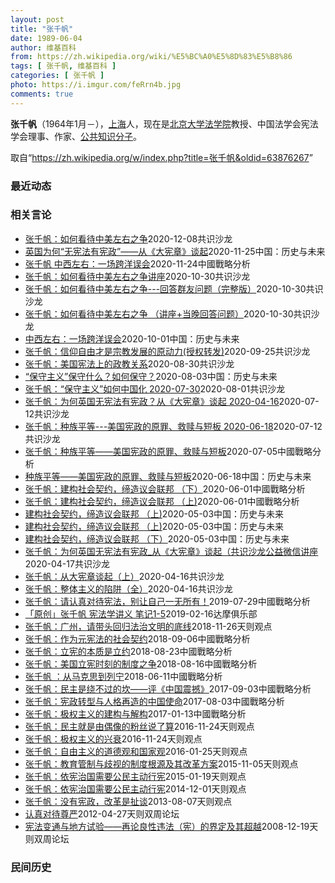 ```yaml
---
layout: post
title: "张千帆"
date: 1989-06-04
author: 维基百科
from: https://zh.wikipedia.org/wiki/%E5%BC%A0%E5%8D%83%E5%B8%86
tags: [ 张千帆, 维基百科 ]
categories: [ 张千帆 ]
photo: https://i.imgur.com/feRrn4b.jpg
comments: true
---
```

<div class="mw-parser-output">
<p><b>张千帆</b>（1964年1月<span class="useeditintro" title="Template:BLP editintro">－</span>），<a href="/wiki/%E4%B8%8A%E6%B5%B7%E5%B8%82" title="上海市">上海</a>人，现在是<a href="/wiki/%E5%8C%97%E4%BA%AC%E5%A4%A7%E5%AD%A6%E6%B3%95%E5%AD%A6%E9%99%A2" title="北京大学法学院">北京大学法学院</a>教授、中国法学会宪法学会理事、作家、<a href="/wiki/%E5%85%AC%E5%85%B1%E7%9F%A5%E8%AF%86%E5%88%86%E5%AD%90" title="公共知识分子">公共知识分子</a>。
</p>
</div><noscript><img src="//zh.wikipedia.org/wiki/Special:CentralAutoLogin/start?type=1x1" alt="" title="" width="1" height="1" style="border: none; position: absolute;"></noscript>
<div class="printfooter">取自“<a dir="ltr" href="https://zh.wikipedia.org/w/index.php?title=张千帆&amp;oldid=63876267">https://zh.wikipedia.org/w/index.php?title=张千帆&amp;oldid=63876267</a>”</div><div id="recent-news"><h3>最近动态</h3><ul></ul></div><div id="open-opinion"><h3>相关言论</h3><ul><li><a href="https://nodebe4.github.io/opinion/2020-12-08/%E5%BC%A0%E5%8D%83%E5%B8%86-%E5%A6%82%E4%BD%95%E7%9C%8B%E5%BE%85%E4%B8%AD%E7%BE%8E%E5%B7%A6%E5%8F%B3%E4%B9%8B%E4%BA%89/" title="共识沙龙">张千帆：如何看待中美左右之争</a><time>2020-12-08</time><a class="tag">共识沙龙</a></li>
<li><a href="https://nodebe4.github.io/opinion/2020-11-25/%E8%8B%B1%E5%9B%BD%E4%B8%BA%E4%BD%95-%E6%97%A0%E5%AE%AA%E6%B3%95%E6%9C%89%E5%AE%AA%E6%94%BF-%E4%BB%8E-%E5%A4%A7%E5%AE%AA%E7%AB%A0-%E8%B0%88%E8%B5%B7/" title="张千帆">英国为何“无宪法有宪政”——从《大宪章》谈起</a><time>2020-11-25</time><a class="tag">中国：历史与未来</a></li>
<li><a href="https://nodebe4.github.io/opinion/2020-11-24/%E5%BC%A0%E5%8D%83%E5%B8%86-%E4%B8%AD%E8%A5%BF%E5%B7%A6%E5%8F%B3-%E4%B8%80%E5%9C%BA%E8%B7%A8%E6%B4%8B%E8%AF%AF%E4%BC%9A/" title="admin">张千帆 中西左右：一场跨洋误会</a><time>2020-11-24</time><a class="tag">中國戰略分析</a></li>
<li><a href="https://nodebe4.github.io/opinion/2020-10-30/%E5%BC%A0%E5%8D%83%E5%B8%86-%E5%A6%82%E4%BD%95%E7%9C%8B%E5%BE%85%E4%B8%AD%E7%BE%8E%E5%B7%A6%E5%8F%B3%E4%B9%8B%E4%BA%89%E8%AE%B2%E5%BA%A7/" title="共识沙龙">张千帆：如何看待中美左右之争讲座</a><time>2020-10-30</time><a class="tag">共识沙龙</a></li>
<li><a href="https://nodebe4.github.io/opinion/2020-10-30/%E5%BC%A0%E5%8D%83%E5%B8%86-%E5%A6%82%E4%BD%95%E7%9C%8B%E5%BE%85%E4%B8%AD%E7%BE%8E%E5%B7%A6%E5%8F%B3%E4%B9%8B%E4%BA%89-%E5%9B%9E%E7%AD%94%E7%BE%A4%E5%8F%8B%E9%97%AE%E9%A2%98-%E5%AE%8C%E6%95%B4%E7%89%88/" title="共识沙龙">张千帆：如何看待中美左右之争---回答群友问题（完整版）</a><time>2020-10-30</time><a class="tag">共识沙龙</a></li>
<li><a href="https://nodebe4.github.io/opinion/2020-10-30/%E5%BC%A0%E5%8D%83%E5%B8%86-%E5%A6%82%E4%BD%95%E7%9C%8B%E5%BE%85%E4%B8%AD%E7%BE%8E%E5%B7%A6%E5%8F%B3%E4%B9%8B%E4%BA%89-%E8%AE%B2%E5%BA%A7+%E5%BD%93%E6%99%9A%E5%9B%9E%E7%AD%94%E9%97%AE%E9%A2%98/" title="共识沙龙">张千帆：如何看待中美左右之争 （讲座+当晚回答问题）</a><time>2020-10-30</time><a class="tag">共识沙龙</a></li>
<li><a href="https://nodebe4.github.io/opinion/2020-10-01/%E4%B8%AD%E8%A5%BF%E5%B7%A6%E5%8F%B3-%E4%B8%80%E5%9C%BA%E8%B7%A8%E6%B4%8B%E8%AF%AF%E4%BC%9A/" title="张千帆">中西左右：一场跨洋误会</a><time>2020-10-01</time><a class="tag">中国：历史与未来</a></li>
<li><a href="https://nodebe4.github.io/opinion/2020-09-25/%E5%BC%A0%E5%8D%83%E5%B8%86-%E4%BF%A1%E4%BB%B0%E8%87%AA%E7%94%B1%E6%89%8D%E6%98%AF%E5%AE%97%E6%95%99%E5%8F%91%E5%B1%95%E7%9A%84%E5%8E%9F%E5%8A%A8%E5%8A%9B(%E6%8E%88%E6%9D%83%E8%BD%AC%E5%8F%91)/" title="共识沙龙">张千帆：信仰自由才是宗教发展的原动力(授权转发)</a><time>2020-09-25</time><a class="tag">共识沙龙</a></li>
<li><a href="https://nodebe4.github.io/opinion/2020-08-30/%E5%BC%A0%E5%8D%83%E5%B8%86-%E7%BE%8E%E5%9B%BD%E5%AE%AA%E6%B3%95%E4%B8%8A%E7%9A%84%E6%94%BF%E6%95%99%E5%85%B3%E7%B3%BB/" title="共识沙龙">张千帆：美国宪法上的政教关系</a><time>2020-08-30</time><a class="tag">共识沙龙</a></li>
<li><a href="https://nodebe4.github.io/opinion/2020-08-03/%E4%BF%9D%E5%AE%88%E4%B8%BB%E4%B9%89-%E4%BF%9D%E5%AE%88%E4%BB%80%E4%B9%88-%E5%A6%82%E4%BD%95%E4%BF%9D%E5%AE%88/" title="张千帆">“保守主义”保守什么？如何保守？</a><time>2020-08-03</time><a class="tag">中国：历史与未来</a></li>
<li><a href="https://nodebe4.github.io/opinion/2020-08-01/%E5%BC%A0%E5%8D%83%E5%B8%86-%E4%BF%9D%E5%AE%88%E4%B8%BB%E4%B9%89-%E5%A6%82%E4%BD%95%E4%B8%AD%E5%9B%BD%E5%8C%96-2020-07-30/" title="共识沙龙">张千帆：“保守主义”如何中国化 2020-07-30</a><time>2020-08-01</time><a class="tag">共识沙龙</a></li>
<li><a href="https://nodebe4.github.io/opinion/2020-07-12/%E5%BC%A0%E5%8D%83%E5%B8%86-%E4%B8%BA%E4%BD%95%E8%8B%B1%E5%9B%BD%E6%97%A0%E5%AE%AA%E6%B3%95%E6%9C%89%E5%AE%AA%E6%94%BF-%E4%BB%8E-%E5%A4%A7%E5%AE%AA%E7%AB%A0-%E8%B0%88%E8%B5%B7-2020-04-16/" title="共识沙龙">张千帆：为何英国无宪法有宪政？从《大宪章》谈起 2020-04-16</a><time>2020-07-12</time><a class="tag">共识沙龙</a></li>
<li><a href="https://nodebe4.github.io/opinion/2020-07-12/%E5%BC%A0%E5%8D%83%E5%B8%86-%E7%A7%8D%E6%97%8F%E5%B9%B3%E7%AD%89-%E7%BE%8E%E5%9B%BD%E5%AE%AA%E6%94%BF%E7%9A%84%E5%8E%9F%E7%BD%AA-%E6%95%91%E8%B5%8E%E4%B8%8E%E7%9F%AD%E6%9D%BF-2020-06-18/" title="共识沙龙">张千帆：种族平等---美国宪政的原罪、救赎与短板 2020-06-18</a><time>2020-07-12</time><a class="tag">共识沙龙</a></li>
<li><a href="https://nodebe4.github.io/opinion/2020-07-05/%E5%BC%A0%E5%8D%83%E5%B8%86-%E7%A7%8D%E6%97%8F%E5%B9%B3%E7%AD%89-%E7%BE%8E%E5%9B%BD%E5%AE%AA%E6%94%BF%E7%9A%84%E5%8E%9F%E7%BD%AA-%E6%95%91%E8%B5%8E%E4%B8%8E%E7%9F%AD%E6%9D%BF/" title="张千帆">张千帆：种族平等——美国宪政的原罪、救赎与短板</a><time>2020-07-05</time><a class="tag">中國戰略分析</a></li>
<li><a href="https://nodebe4.github.io/opinion/2020-06-18/%E7%A7%8D%E6%97%8F%E5%B9%B3%E7%AD%89-%E7%BE%8E%E5%9B%BD%E5%AE%AA%E6%94%BF%E7%9A%84%E5%8E%9F%E7%BD%AA-%E6%95%91%E8%B5%8E%E4%B8%8E%E7%9F%AD%E6%9D%BF/" title="张千帆">种族平等——美国宪政的原罪、救赎与短板</a><time>2020-06-18</time><a class="tag">中国：历史与未来</a></li>
<li><a href="https://nodebe4.github.io/opinion/2020-06-01/%E5%BC%A0%E5%8D%83%E5%B8%86-%E5%BB%BA%E6%9E%84%E7%A4%BE%E4%BC%9A%E5%A5%91%E7%BA%A6-%E7%BC%94%E9%80%A0%E8%AE%AE%E4%BC%9A%E8%81%94%E9%82%A6-%E4%B8%8B/" title="张千帆">张千帆：建构社会契约，缔造议会联邦 （下）</a><time>2020-06-01</time><a class="tag">中國戰略分析</a></li>
<li><a href="https://nodebe4.github.io/opinion/2020-06-01/%E5%BC%A0%E5%8D%83%E5%B8%86-%E5%BB%BA%E6%9E%84%E7%A4%BE%E4%BC%9A%E5%A5%91%E7%BA%A6-%E7%BC%94%E9%80%A0%E8%AE%AE%E4%BC%9A%E8%81%94%E9%82%A6-%E4%B8%8A)/" title="张千帆">张千帆：建构社会契约，缔造议会联邦 （上)</a><time>2020-06-01</time><a class="tag">中國戰略分析</a></li>
<li><a href="https://nodebe4.github.io/opinion/2020-05-03/%E5%BB%BA%E6%9E%84%E7%A4%BE%E4%BC%9A%E5%A5%91%E7%BA%A6-%E7%BC%94%E9%80%A0%E8%AE%AE%E4%BC%9A%E8%81%94%E9%82%A6-%E4%B8%8A)/" title="张千帆">建构社会契约，缔造议会联邦 （上)</a><time>2020-05-03</time><a class="tag">中国：历史与未来</a></li>
<li><a href="https://nodebe4.github.io/opinion/2020-05-03/%E5%BB%BA%E6%9E%84%E7%A4%BE%E4%BC%9A%E5%A5%91%E7%BA%A6-%E7%BC%94%E9%80%A0%E8%AE%AE%E4%BC%9A%E8%81%94%E9%82%A6-%E4%B8%8A)/" title="张千帆">建构社会契约，缔造议会联邦 （上)</a><time>2020-05-03</time><a class="tag">中国：历史与未来</a></li>
<li><a href="https://nodebe4.github.io/opinion/2020-05-03/%E5%BB%BA%E6%9E%84%E7%A4%BE%E4%BC%9A%E5%A5%91%E7%BA%A6-%E7%BC%94%E9%80%A0%E8%AE%AE%E4%BC%9A%E8%81%94%E9%82%A6-%E4%B8%8B/" title="张千帆">建构社会契约，缔造议会联邦 （下）</a><time>2020-05-03</time><a class="tag">中国：历史与未来</a></li>
<li><a href="https://nodebe4.github.io/opinion/2020-04-17/%E5%BC%A0%E5%8D%83%E5%B8%86-%E4%B8%BA%E4%BD%95%E8%8B%B1%E5%9B%BD%E6%97%A0%E5%AE%AA%E6%B3%95%E6%9C%89%E5%AE%AA%E6%94%BF_%E4%BB%8E-%E5%A4%A7%E5%AE%AA%E7%AB%A0-%E8%B0%88%E8%B5%B7-%E5%85%B1%E8%AF%86%E6%B2%99%E9%BE%99%E5%85%AC%E7%9B%8A%E5%BE%AE%E4%BF%A1%E8%AE%B2%E5%BA%A7/" title="共识沙龙">张千帆：为何英国无宪法有宪政_从《大宪章》谈起（共识沙龙公益微信讲座</a><time>2020-04-17</time><a class="tag">共识沙龙</a></li>
<li><a href="https://nodebe4.github.io/opinion/2020-04-16/%E5%BC%A0%E5%8D%83%E5%B8%86-%E4%BB%8E%E5%A4%A7%E5%AE%AA%E7%AB%A0%E8%B0%88%E8%B5%B7-%E4%B8%8A/" title="共识沙龙">张千帆：从大宪章谈起（上）</a><time>2020-04-16</time><a class="tag">共识沙龙</a></li>
<li><a href="https://nodebe4.github.io/opinion/2020-04-16/%E5%BC%A0%E5%8D%83%E5%B8%86-%E6%95%B4%E4%BD%93%E4%B8%BB%E4%B9%89%E7%9A%84%E9%99%B7%E9%98%B1-%E5%85%A8/" title="共识沙龙">张千帆：整体主义的陷阱（全）</a><time>2020-04-16</time><a class="tag">共识沙龙</a></li>
<li><a href="https://nodebe4.github.io/opinion/2019-07-29/%E5%BC%A0%E5%8D%83%E5%B8%86-%E8%AF%B7%E8%AE%A4%E7%9C%9F%E5%AF%B9%E5%BE%85%E5%AE%AA%E6%B3%95-%E5%88%AB%E8%AE%A9%E8%87%AA%E5%B7%B1%E4%B8%80%E6%97%A0%E6%89%80%E6%9C%89/" title="张千帆">张千帆：请认真对待宪法，别让自己一无所有！</a><time>2019-07-29</time><a class="tag">中國戰略分析</a></li>
<li><a href="https://nodebe4.github.io/opinion/2019-02-16/notes-zhangqianfan-constitutions/" title="Merlin">「原创」张千帆 宪法学讲义 笔记1-5</a><time>2019-02-16</time><a class="tag">达摩俱乐部</a></li>
<li><a href="https://nodebe4.github.io/opinion/2018-11-26/%E5%BC%A0%E5%8D%83%E5%B8%86-%E5%B9%BF%E5%B7%9E-%E8%AF%B7%E5%B8%A6%E5%A4%B4%E5%9B%9E%E5%BD%92%E6%B3%95%E6%B2%BB%E6%96%87%E6%98%8E%E7%9A%84%E5%BA%95%E7%BA%BF/" title="张千帆">张千帆：广州，请带头回归法治文明的底线</a><time>2018-11-26</time><a class="tag">天则观点</a></li>
<li><a href="https://nodebe4.github.io/opinion/2018-09-06/%E5%BC%A0%E5%8D%83%E5%B8%86-%E4%BD%9C%E4%B8%BA%E5%85%83%E5%AE%AA%E6%B3%95%E7%9A%84%E7%A4%BE%E4%BC%9A%E5%A5%91%E7%BA%A6/" title="张千帆">张千帆：作为元宪法的社会契约</a><time>2018-09-06</time><a class="tag">中國戰略分析</a></li>
<li><a href="https://nodebe4.github.io/opinion/2018-08-23/%E5%BC%A0%E5%8D%83%E5%B8%86-%E7%AB%8B%E5%AE%AA%E7%9A%84%E6%9C%AC%E8%B4%A8%E6%98%AF%E7%AB%8B%E7%BA%A6/" title="张千帆">张千帆：立宪的本质是立约</a><time>2018-08-23</time><a class="tag">中國戰略分析</a></li>
<li><a href="https://nodebe4.github.io/opinion/2018-08-16/%E5%BC%A0%E5%8D%83%E5%B8%86-%E7%BE%8E%E5%9B%BD%E7%AB%8B%E5%AE%AA%E6%97%B6%E5%88%BB%E7%9A%84%E5%88%B6%E5%BA%A6%E4%B9%8B%E4%BA%89/" title="张千帆">张千帆：美国立宪时刻的制度之争</a><time>2018-08-16</time><a class="tag">中國戰略分析</a></li>
<li><a href="https://nodebe4.github.io/opinion/2018-06-11/%E5%BC%A0%E5%8D%83%E5%B8%86-%E4%BB%8E%E9%A9%AC%E5%85%8B%E6%80%9D%E5%88%B0%E5%88%97%E5%AE%81/" title="张千帆">张千帆 ：从马克思到列宁</a><time>2018-06-11</time><a class="tag">中國戰略分析</a></li>
<li><a href="https://nodebe4.github.io/opinion/2017-09-03/%E5%BC%A0%E5%8D%83%E5%B8%86-%E6%B0%91%E4%B8%BB%E6%98%AF%E7%BB%95%E4%B8%8D%E8%BF%87%E7%9A%84%E5%9D%8E-%E8%AF%84-%E4%B8%AD%E5%9B%BD%E9%9C%87%E6%92%BC/" title="张千帆">张千帆：民主是绕不过的坎——评《中国震撼》</a><time>2017-09-03</time><a class="tag">中國戰略分析</a></li>
<li><a href="https://nodebe4.github.io/opinion/2017-08-03/%E5%BC%A0%E5%8D%83%E5%B8%86-%E5%AE%AA%E6%94%BF%E8%BD%AC%E5%9E%8B%E4%B8%8E%E4%BA%BA%E6%A0%BC%E5%86%8D%E9%80%A0%E7%9A%84%E4%B8%AD%E5%9B%BD%E4%BD%BF%E5%91%BD/" title="张千帆">张千帆：宪政转型与人格再造的中国使命</a><time>2017-08-03</time><a class="tag">中國戰略分析</a></li>
<li><a href="https://nodebe4.github.io/opinion/2017-01-13/%E5%BC%A0%E5%8D%83%E5%B8%86-%E6%9E%81%E6%9D%83%E4%B8%BB%E4%B9%89%E7%9A%84%E5%BB%BA%E6%9E%84%E4%B8%8E%E8%A7%A3%E6%9E%84/" title="张千帆">张千帆：极权主义的建构与解构</a><time>2017-01-13</time><a class="tag">中國戰略分析</a></li>
<li><a href="https://nodebe4.github.io/opinion/2016-11-24/%E5%BC%A0%E5%8D%83%E5%B8%86-%E6%B0%91%E4%B8%BB%E5%B0%B1%E6%98%AF%E7%94%B1%E5%81%B6%E5%83%8F%E7%9A%84%E7%B2%89%E4%B8%9D%E8%AF%B4%E4%BA%86%E7%AE%97/" title="张千帆">张千帆：民主就是由偶像的粉丝说了算</a><time>2016-11-24</time><a class="tag">天则观点</a></li>
<li><a href="https://nodebe4.github.io/opinion/2016-11-24/%E5%BC%A0%E5%8D%83%E5%B8%86-%E6%9E%81%E6%9D%83%E4%B8%BB%E4%B9%89%E7%9A%84%E5%85%B4%E8%A1%B0/" title="张千帆">张千帆：极权主义的兴衰</a><time>2016-11-24</time><a class="tag">天则观点</a></li>
<li><a href="https://nodebe4.github.io/opinion/2016-01-25/%E5%BC%A0%E5%8D%83%E5%B8%86-%E8%87%AA%E7%94%B1%E4%B8%BB%E4%B9%89%E7%9A%84%E9%81%93%E5%BE%B7%E8%A7%82%E5%92%8C%E5%9B%BD%E5%AE%B6%E8%A7%82/" title="张千帆 北京大学宪法学教授">张千帆：自由主义的道德观和国家观</a><time>2016-01-25</time><a class="tag">天则观点</a></li>
<li><a href="https://nodebe4.github.io/opinion/2015-11-05/%E5%BC%A0%E5%8D%83%E5%B8%86-%E6%95%99%E8%82%B2%E7%AE%A1%E5%88%B6%E4%B8%8E%E6%AD%A7%E8%A7%86%E7%9A%84%E5%88%B6%E5%BA%A6%E6%A0%B9%E6%BA%90%E5%8F%8A%E5%85%B6%E6%94%B9%E9%9D%A9%E6%96%B9%E6%A1%88/" title="张千帆">张千帆：教育管制与歧视的制度根源及其改革方案</a><time>2015-11-05</time><a class="tag">天则观点</a></li>
<li><a href="https://nodebe4.github.io/opinion/2015-01-19/%E5%BC%A0%E5%8D%83%E5%B8%86-%E4%BE%9D%E5%AE%AA%E6%B2%BB%E5%9B%BD%E9%9C%80%E8%A6%81%E5%85%AC%E6%B0%91%E4%B8%BB%E5%8A%A8%E8%A1%8C%E5%AE%AA/" title="张千帆">张千帆：依宪治国需要公民主动行宪</a><time>2015-01-19</time><a class="tag">天则观点</a></li>
<li><a href="https://nodebe4.github.io/opinion/2014-12-01/%E5%BC%A0%E5%8D%83%E5%B8%86-%E4%BE%9D%E5%AE%AA%E6%B2%BB%E5%9B%BD%E9%9C%80%E8%A6%81%E5%85%AC%E6%B0%91%E4%B8%BB%E5%8A%A8%E8%A1%8C%E5%AE%AA/" title="张千帆">张千帆：依宪治国需要公民主动行宪</a><time>2014-12-01</time><a class="tag">天则观点</a></li>
<li><a href="https://nodebe4.github.io/opinion/2013-08-07/%E5%BC%A0%E5%8D%83%E5%B8%86-%E6%B2%A1%E6%9C%89%E5%AE%AA%E6%94%BF-%E6%94%B9%E9%9D%A9%E6%98%AF%E6%89%AF%E8%B0%88/" title="张千帆">张千帆：没有宪政，改革是扯谈</a><time>2013-08-07</time><a class="tag">天则观点</a></li>
<li><a href="https://nodebe4.github.io/opinion/2012-04-27/%E8%AE%A4%E7%9C%9F%E5%AF%B9%E5%BE%85%E5%B0%8A%E4%B8%A5/" title="张千帆">认真对待尊严</a><time>2012-04-27</time><a class="tag">天则双周论坛</a></li>
<li><a href="https://nodebe4.github.io/opinion/2008-12-19/%E5%AE%AA%E6%B3%95%E5%8F%98%E9%80%9A%E4%B8%8E%E5%9C%B0%E6%96%B9%E8%AF%95%E9%AA%8C-%E5%86%8D%E8%AE%BA%E8%89%AF%E6%80%A7%E8%BF%9D%E6%B3%95-%E5%AE%AA-%E7%9A%84%E7%95%8C%E5%AE%9A%E5%8F%8A%E5%85%B6%E8%B6%85%E8%B6%8A/" title="张千帆">宪法变通与地方试验——再论良性违法（宪）的界定及其超越</a><time>2008-12-19</time><a class="tag">天则双周论坛</a></li>
</ul></div><div id="mjls-record"><h3>民间历史</h3><ul></ul></div>